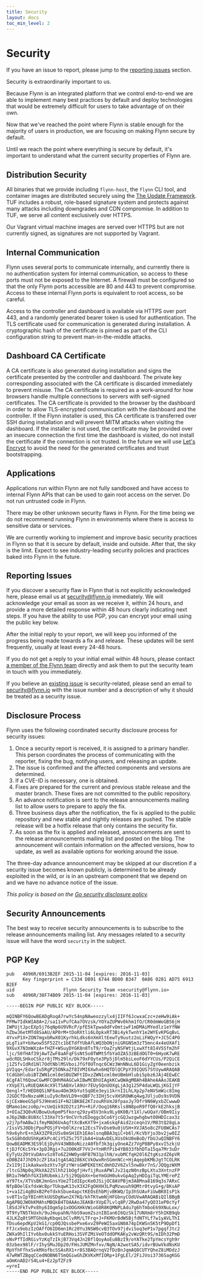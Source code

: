```yaml
---
title: Security
layout: docs
toc_min_level: 2
---
```


# Security

If you have an issue to report, please jump to the [reporting
issues](#reporting-issues) section.

Security is extraordinarily important to us.

Because Flynn is an integrated platform that we control end-to-end we are able
to implement many best practices by default and deploy technologies that would
be extremely difficult for users to take advantage of on their own.

Now that we've reached the point where Flynn is stable enough for the majority
of users in production, we are focusing on making Flynn secure by default.

Until we reach the point where everything is secure by default, it's important
to understand what the current security properties of Flynn are.

## Distribution Security

All binaries that we provide including `flynn-host`, the `flynn` CLI tool, and
container images are distributed securely using the [The Update
Framework](http://theupdateframework.com). TUF includes a robust, role-based
signature system and protects against many attacks including downgrades and CDN
compromise. In addition to TUF, we serve all content exclusively over HTTPS.

Our Vagrant virtual machine images are served over HTTPS but are not currently
signed, as signatures are not supported by Vagrant.

## Internal Communication

Flynn uses several ports to communicate internally, and currently there is no
authentication system for internal communication, so access to these ports must
not be exposed to the Internet. A firewall must be configured so that the only
Flynn ports accessible are 80 and 443 to prevent compromise. Access to these
internal Flynn ports is equivalent to root access, so be careful.

Access to the controller and dashboard is available via HTTPS over port 443, and
a randomly generated bearer token is used for authentication. The TLS
certificate used for communication is generated during installation.
A cryptographic hash of the certificate is pinned as part of the CLI
configuration string to prevent man-in-the-middle attacks.

## Dashboard CA Certificate

A CA certificate is also generated during installation and signs the certificate
presented by the controller and dashboard. The private key corresponding
associated with the CA certificate is discarded immediately to prevent misuse.
The CA certificate is required as a work-around for how browsers handle multiple
connections to servers with self-signed certificates. The CA certificate is
provided to the browser by the dashboard in order to allow TLS-encrypted
communication with the dashboard and the controller. If the Flynn installer is
used, this CA certificate is transferred over SSH during installation and will
prevent MITM attacks when visiting the dashboard. If the installer is not used,
the certificate may be provided over an insecure connection the first time the
dashboard is visited, do not install the certificate if the connection is not
trusted. In the future we will use [Let's Encrypt](https://letsencrypt.org) to
avoid the need for the generated certificates and trust bootstrapping.

## Applications

Applications run within Flynn are not fully sandboxed and have access to
internal Flynn APIs that can be used to gain root access on the server. Do not
run untrusted code in Flynn.

There may be other unknown security flaws in Flynn. For the time being we do not
recommend running Flynn in environments where there is access to sensitive data
or services.

We are currently working to implement and improve basic security practices in
Flynn so that it is secure by default, inside and outside. After that, the sky
is the limit. Expect to see industry-leading security policies and practices
baked into Flynn in the future.

## Reporting Issues

If you discover a security flaw in Flynn that is not explicitly acknowledged
here, please email us at [security@flynn.io](mailto:security@flynn.io)
immediately. We will acknowledge your email as soon as we receive it, within 24
hours, and provide a more detailed response within 48 hours clearly indicating
next steps. If you have the ability to use PGP, you can encrypt your email using
the public key below.

After the initial reply to your report, we will keep you informed of the
progress being made towards a fix and release. These updates will be sent
frequently, usually at least every 24-48 hours.

If you do not get a reply to your initial email within 48 hours, please contact
[a member of the Flynn team](https://github.com/orgs/flynn/people) directly and
ask them to put the security team in touch with you immediately.

If you believe an [existing issue](https://github.com/flynn/flynn/issues) is
security-related, please send an email to
[security@flynn.io](mailto:security@flynn.io) with the issue number and
a description of why it should be treated as a security issue.

## Disclosure Process

Flynn uses the following coordinated security disclosure process for security
issues:

1. Once a security report is received, it is assigned to a primary handler. This
   person coordinates the process of communicating with the reporter, fixing the
   bug, notifying users, and releasing an update.
1. The issue is confirmed and the affected components and versions are
   determined.
1. If a CVE-ID is necessary, one is obtained.
1. Fixes are prepared for the current and previous stable release and the master
   branch. These fixes are not committed to the public repository.
1. An advance notification is sent to the release announcements mailing list to
   allow users to prepare to apply the fix.
1. Three business days after the notification, the fix is applied to the public
   repository and new stable and nightly releases are pushed. The stable release
   will be a hotfix release that only contains the security fix.
1. As soon as the fix is applied and released, announcements are sent to the
   release announcements mailing list and posted on the blog. The announcement
   will contain information on the affected versions, how to update, as well as
   available options for working around the issue.

The three-day advance announcement may be skipped at our discretion if
a security issue becomes known publicly, is determined to be already exploited
in the wild, or is in an upstream component that we depend on and we have no
advance notice of the issue.

_This policy is based on the [Go security disclosure policy](https://golang.org/security)._

## Security Announcements

The best way to receive security announcements is to subscribe to the release
announcements mailing list. Any messages related to a security issue will have
the word `security` in the subject.

## PGP Key

```text
pub   4096R/6913B2EF 2015-11-04 [expires: 2016-11-03]
      Key fingerprint = C334 DB91 6744 BD00 B347  0A86 0281 AD75 6913 B2EF
uid                  Flynn Security Team <security@flynn.io>
sub   4096R/38F74B09 2015-11-04 [expires: 2016-11-03]

-----BEGIN PGP PUBLIC KEY BLOCK-----

mQINBFY6QowBEADgRoqA7rwYc54npNAweozzylx4jIIFf6JcwxaCzc+zeHw9iAk+
PFMw7IdkWIA8A+2/sa11vPufCAa7OVzsk/YOYaZUPWv0khm1fO/CR0dmWoGB56jH
IWPUjtJpcEXp5j76qNp6U9VRcP/pfE5kTpwa8dFvOmtiwF1mDMAiMYedlz1eYfNW
hZbwJ6etMTd8SaAU/AP0rM+tDoRXtli6LOpkxRT3Bi4ykTwnhY1e2WYEvKPGqBvL
4YvxP1X+ZON7mgxbRwX01KyrhkLdks6nXmXltEewTy9uutz2oLiFWQyY+JC5C4PO
pLgTiaY+bXwow5SF52Ztc1bETdfYUbAfLWQ3bONjniGRGNSm3zT5mnc4x4eUXAf1
9XGvX7N3mWXzA+fHZF+WSuyDYGK8n8TsT9/rOaZryNSFWtjLxwXft8I4V5Sfm2hF
ljc/50fHAf39jAwTZwF8aAFqFSsNt5o0TWMt5fbYaOZA53zBEdOGT0+6HyoK7wRE
wdcRDLSHkoCSkzr8jTMs29ln/Dk79xFOyte3Pp5jDlm5biLeoF6dYYCUs/P2QiCE
j1ZSfvIdRd1Nl7OdtNblMSVboiJfGf0UTnqc6CWz3WnNNuL6D1GiyZgY0eenbzik
pVIqq+/EdarIu5RgP25ONkaZf8IVMI6Xwhx6HQTDlQCPpY39IQUS7StUywARAQAB
tCdGbHlubiBTZWN1cml0eSBUZWFtIDxzZWN1cml0eUBmbHlubi5pbz6JAj4EEwEC
ACgFAlY6QowCGwMFCQHhM4AGCwkIBwMCBhUIAgkKCwQWAgMBAh4BAheAAAoJEAKB
rXVpE7LvRUEQAK4cX9lTSABXvlA9Ur7EUy5QnUOXgLjA3g125P4daLWQLjKGIjYF
Qengl+T/HED8QSiNF6au4Om3KbYutSqOEe3eyi1krnIILhLXp2p7eNVSmWic8Img
J2GDCfDxNxzaHKiuIy9cRmVLD9+nQBF7c3IHj5cvXHSROWKq4wgJUljuOs9s9VDN
GjCExWeeG5pF5J9HnmS1F+N21BK8E2KTzouRhVmJ8fpaxJy7Ofr9N6WyxbZCwwwD
QMamo1mczo0p/+cUeQik92D2tz1Pn+RiF/Ooq16RKsls8N8poR9ffQ0rkE2hksjB
3+OIaZ3Q0vKUBowUu6pmPSfkorq29zy45V3nku9Ly8K0B/t1Xl/wUQaY/OBm9Iiy
eJ6p2NBc8U8Xcl33Xe7t5r9nCVrhzEDoggcbCo6YjcGQJwzgwhgbwtO0HDIcax3z
y2j7pfmABwJifmyMAD6UxAqftXcBxKXT9+jxa6skqFAid2zceqn1V/M83tQ28gLa
/IssVSJ0DbjPpoPOSjFV+b0lKzre12EcsTVvDsm9u0jUSH+XVJA5o8cZFU8WCAs7
h9x6yhrE+n3AX3ZP8zUSv8mSH1Eh1EAolsnqBBA3qiC+b6l/KcVbYjo3bv2jw0IZ
5xSG8hOdUShKpKkPc4CiY5Z5c75TibA4+UaAvDELXUsOkU0eBoD/fbUJuQINBFY6
QowBEADMK3ES9lEjDyhV43WB8oNizzA0fbf3k3giyOneAZz7VgP8BPy8xvI5zkjU
tjDJfCKc5Yk+3pDJRgi+7u2O0KdF7VVJ+YnHRfPib4YB033fbhDTa15qa7Mr3uDr
EyTyUzZ0tVuDAnvSz8To6Z2HWOynBFB7N31plhN/xubMCfqH20l6ZtgKszdZ6pVR
xD0BZ47JhD9JcZF1Xa1tgASAQ286XCVkOwxRnSGmnNCc+HjAqepbKMbJgtTCOLRK
Zx1I9jIikAakwxbzXtv7gFzYWrsGWPEKEtKCdmhD2V6Zvl5nwBkr7nS/JQQgzWXM
/ltcG3Np0qJRkXA2ZSlhh21bOgfjHvfijRuxAPWlJv21qzN0nzBpLXtu3XntnzFP
BR1u7HW5hfGXIbRUbmkiJ/5j29QpbXn+beYmGUH0ukvGpAqIyHDIgiTqLYMErePZ
aY97tx/XTVsBKJmnGnsYUe2TIdIEpcKe0JSijOC8AVPBjm3A8Mna8169q3s7ARxC
NfpBOelExfdxWcBprTUkqwK13vX3X2FgOHXH3LPqMzwuuh9QMtr0tvyG+g/8KsAP
1+va1Zi4gBUxB2PeTdxkSbue4apctKEOsEhbMjvBKWQ/Ip3hSUAvFiUwBK0IsP1k
sv8T1vIpYBInHtkUUSDgKwn2X7KQ/khTKtwmNjHFGbnyCOdUVwARAQABiQIlBBgB
AgAPBQJWOkKMAhsMBQkB4TOAAAoJEAKBrXVpE7Lvlq8P/2RwDa47yQO31eP0cYyf
l8SdJFkTvPx8hy6IOgm5p1xOOGXHkVWioG8R8KQMNPLAdu7g6hTmboE69XNuLox/
9T9YyTN5TkUxh/9uJmupahN/hbS9aomZsznIBIan6I6QzSk17UNXm8rY5hIKB9qb
4JLKZq8tSMTGhUAyKbqeLbClvRM/LTFrq+J+FKMOrBdW5BjfdNTYLf7w1yAVLThI
TDsu6epdKpV2kG1/cp0QJQssbePxe6xvZ9PeWI5axGN0A74pIKWSn5K5tP9DpDf1
FfJcx9obzIzOAffO6ID6mn1Rc20Yu3NSW0cvB3TOv97jdviSoq3eP1v7pgqfJtc2
ZWXa9hIlIYv6bx0ukkSYuERHoi3SVFZMiVeOTddOPKAKy2vWzQRt9S/mIDh32PmD
oNvPfTIdRGivYzKqTzIkjB73Vq4Jn2BflQoyAoEu8BzI9/oYATke2TpYmcsYgh9r
03zbex98lF/rIhySMuJDp20/FHsJUMZMnfxv/NgN/A2wotSA5/idvrBUwVkdNsKU
MpVfhFfhxSvkMXofbcSSAsRX1+r8S3BAQrnqV2fDzBnJqmAQ8CUTYQheZ8iMDdzJ
47wRWTZBgqCCedNOBN6TSmQGiwGhZKVKxMfIORp+1FgLEl/2FiJVoi3736SagKGG
aOmKnAD2rS4Lu4+Ez2pTZFz9
=yreI
-----END PGP PUBLIC KEY BLOCK-----
```
